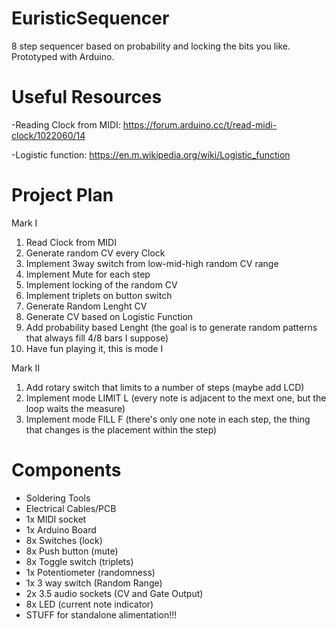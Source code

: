 # EuristicSequencer
8 step sequencer based on probability and locking the bits you like. Prototyped with Arduino.

# Useful Resources
-Reading Clock from MIDI:
https://forum.arduino.cc/t/read-midi-clock/1022060/14

-Logistic function:
https://en.m.wikipedia.org/wiki/Logistic_function

# Project Plan
Mark I
1) Read Clock from MIDI
2) Generate random CV every Clock
3) Implement 3way switch from low-mid-high random CV range
4) Implement Mute for each step
5) Implement locking of the random CV
6) Implement triplets on button switch
7) Generate Random Lenght CV
8) Generate CV based on Logistic Function
9) Add probability based Lenght (the goal is to generate random patterns that always fill 4/8 bars I suppose)
10) Have fun playing it, this is mode I

Mark II
1) Add rotary switch that limits to a number of steps (maybe add LCD)
2) Implement mode LIMIT L (every note is adjacent to the mext one, but the loop waits the measure)
3) Implement mode FILL F (there's only one note in each step, the thing that changes is the placement within the step)

# Components
- Soldering Tools
- Electrical Cables/PCB
- 1x MIDI socket
- 1x Arduino Board
- 8x Switches (lock)
- 8x Push button (mute)
- 8x Toggle switch (triplets)
- 1x Potentiometer (randomness)
- 1x 3 way switch (Random Range)		
- 2x 3.5 audio sockets (CV and Gate Output)
- 8x LED (current note indicator)
- STUFF for standalone alimentation!!!


